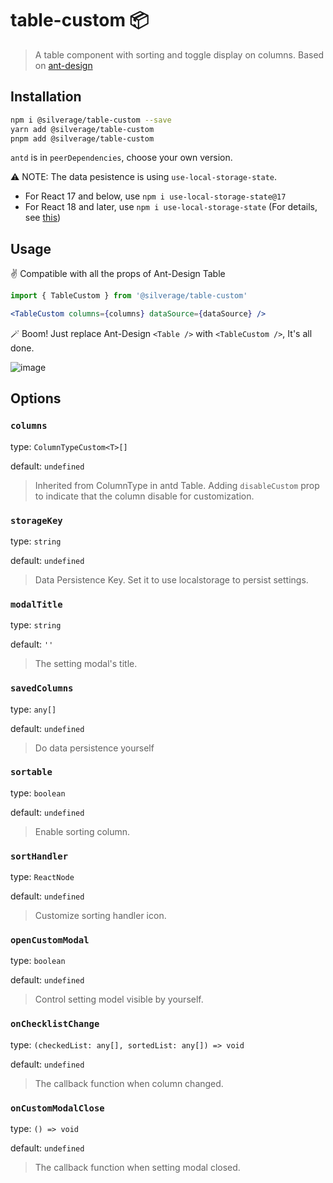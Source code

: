 # table-custom 📦

> A table component with sorting and toggle display on columns. Based on [ant-design](https://github.com/ant-design/ant-design)

## Installation

```bash
npm i @silverage/table-custom --save
yarn add @silverage/table-custom
pnpm add @silverage/table-custom
```

`antd` is in `peerDependencies`, choose your own version.

⚠️ NOTE: The data pesistence is using `use-local-storage-state`.

- For React 17 and below, use `npm i use-local-storage-state@17`
- For React 18 and later, use `npm i use-local-storage-state`
(For details, see [this](https://github.com/astoilkov/use-local-storage-state))

## Usage

✌️ Compatible with all the props of Ant-Design Table

```jsx
import { TableCustom } from '@silverage/table-custom'

<TableCustom columns={columns} dataSource={dataSource} />
```

🪄 Boom! Just replace Ant-Design `<Table />` with `<TableCustom />`, It's all done.

![image](https://github.com/yuhongda/table-custom/assets/259410/2b2bf1f2-d067-4dd1-87b8-ed91685c561c)

## Options

### `columns`

type: `ColumnTypeCustom<T>[]`

default: `undefined`

> Inherited from ColumnType in antd Table. Adding `disableCustom` prop to indicate that the column disable for customization.

### `storageKey`

type: `string`

default: `undefined`

> Data Persistence Key. Set it to use localstorage to persist settings.

### `modalTitle`

type: `string`

default: `''`

> The setting modal's title.

### `savedColumns`

type: `any[]`

default: `undefined`

> Do data persistence yourself

### `sortable`

type: `boolean`

default: `undefined`

> Enable sorting column.

### `sortHandler`

type: `ReactNode`

default: `undefined`

> Customize sorting handler icon.

### `openCustomModal`

type: `boolean`

default: `undefined`

> Control setting model visible by yourself.

### `onChecklistChange`

type: `(checkedList: any[], sortedList: any[]) => void`

default: `undefined`

> The callback function when column changed.

### `onCustomModalClose`

type: `() => void`

default: `undefined`

> The callback function when setting modal closed.
